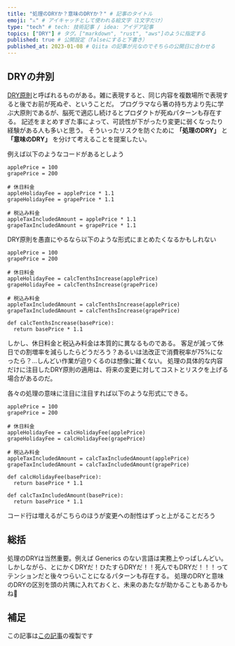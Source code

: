 ```yaml
---
title: "処理のDRYか？意味のDRYか？" # 記事のタイトル
emoji: "⚔️" # アイキャッチとして使われる絵文字（1文字だけ）
type: "tech" # tech: 技術記事 / idea: アイデア記事
topics: ["DRY"] # タグ。["markdown", "rust", "aws"]のように指定する
published: true # 公開設定（falseにすると下書き）
published_at: 2023-01-08 # Qiita の記事が元なのでそちらの公開日に合わせる
---
```


## DRYの弁別

[DRY原則](https://ja.wikipedia.org/wiki/Don't_repeat_yours)と呼ばれるものがある。雑に表現すると、同じ内容を複数場所で表現すると後でお前が死ぬぞ、ということだ。
プログラマなら箸の持ち方より先に学ぶ大原則であるが、脳死で適応し続けるとプロダクトが死ぬパターンも存在する。
記述をまとめすぎた事によって、可読性が下がったり変更に弱くなったり経験がある人も多いと思う。
そういったリスクを防ぐために __「処理のDRY」__ と __「意味のDRY」__ を分けて考えることを提案したい。

例えば以下のようなコードがあるとしよう

```:python
applePrice = 100
grapePrice = 200

# 休日料金
appleHolidayFee = applePrice * 1.1
grapeHolidayFee = grapePrice * 1.1

# 税込み料金
appleTaxIncludedAmount = applePrice * 1.1
grapeTaxIncludedAmount = grapePrice * 1.1
```

DRY原則を愚直にやるなら以下のような形式にまとめたくなるかもしれない


```:python
applePrice = 100
grapePrice = 200

# 休日料金
appleHolidayFee = calcTenthsIncrease(applePrice)
grapeHolidayFee = calcTenthsIncrease(grapePrice)

# 税込み料金
appleTaxIncludedAmount = calcTenthsIncrease(applePrice)
grapeTaxIncludedAmount = calcTenthsIncrease(grapePrice)

def calcTenthsIncrease(basePrice):
  return basePrice * 1.1
```

しかし、休日料金と税込み料金は本質的に異なるものである。
客足が減って休日での割増率を減らしたらどうだろう？あるいは法改正で消費税率が75%になったら？...しんどい作業が迫りくるのは想像に難くない。
処理の具体的な内容だけに注目したDRY原則の適用は、将来の変更に対してコストとリスクを上げる場合があるのだ。

各々の処理の意味に注目に注目すれば以下のような形式にできる。

```:python
applePrice = 100
grapePrice = 200

# 休日料金
appleHolidayFee = calcHolidayFee(applePrice)
grapeHolidayFee = calcHolidayFee(grapePrice)

# 税込み料金
appleTaxIncludedAmount = calcTaxIncludedAmount(applePrice)
grapeTaxIncludedAmount = calcTaxIncludedAmount(grapePrice)

def calcHolidayFee(basePrice):
  return basePrice * 1.1

def calcTaxIncludedAmount(basePrice):
  return basePrice * 1.1
```

コード行は増えるがこちらのほうが変更への耐性はずっと上がることだろう

## 総括

処理のDRYは当然重要。例えば Generics のない言語は実務上やっぱしんどい。
しかしながら、とにかくDRYだ！ひたすらDRYだ！！死んでもDRYだ！！！ってテンションだと後々つらいことになるパターンも存在する。
処理のDRYと意味のDRYの区別を頭の片隅に入れておくと、未来のあたなが助かることもあるかもね🫵

## 補足

この記事は[この記事](https://qiita.com/goyaYellow/items/f319b12f9713acc8e25c)の複製です